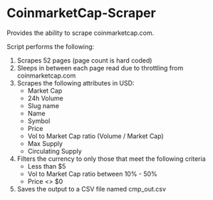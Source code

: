 # CoinmarketCap-Scraper
Provides the ability to scrape coinmarketcap.com.

Script performs the following:
1. Scrapes 52 pages (page count is hard coded)
2. Sleeps in between each page read due to throttling from coinmarketcap.com
3. Scrapes the following attributes in USD:
    - Market Cap
    - 24h Volume
    - Slug name
    - Name
    - Symbol
    - Price
    - Vol to Market Cap ratio (Volume / Market Cap)
    - Max Supply
    - Circulating Supply
4.  Filters the currency to only those that meet the following criteria
    - Less than $5
    - Vol to Market Cap ratio between 10% - 50%
    - Price <> $0
5. Saves the output to a CSV file named cmp_out.csv
